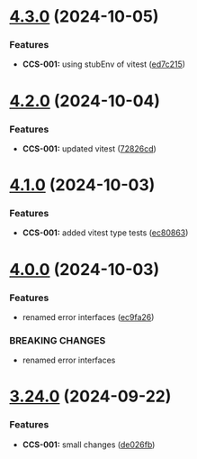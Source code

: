 # [4.3.0](https://github.com/CyberT33N/ErrorManager/compare/v4.2.0...v4.3.0) (2024-10-05)


### Features

* **CCS-001:** using stubEnv of vitest ([ed7c215](https://github.com/CyberT33N/ErrorManager/commit/ed7c21594692a200a82f87951369d0514a72568b))



# [4.2.0](https://github.com/CyberT33N/ErrorManager/compare/v4.1.0...v4.2.0) (2024-10-04)


### Features

* **CCS-001:** updated vitest ([72826cd](https://github.com/CyberT33N/ErrorManager/commit/72826cd08092d82a09b66fdceb18ca2314295a77))



# [4.1.0](https://github.com/CyberT33N/ErrorManager/compare/v4.0.0...v4.1.0) (2024-10-03)


### Features

* **CCS-001:** added vitest type tests ([ec80863](https://github.com/CyberT33N/ErrorManager/commit/ec8086384000bd4650faf5fc84c9a348b7d5f5fb))



# [4.0.0](https://github.com/CyberT33N/ErrorManager/compare/v3.24.0...v4.0.0) (2024-10-03)


### Features

* renamed error interfaces ([ec9fa26](https://github.com/CyberT33N/ErrorManager/commit/ec9fa2614f0de194134cd9a56e38c28749d3e002))


### BREAKING CHANGES

* renamed error interfaces



# [3.24.0](https://github.com/CyberT33N/ErrorManager/compare/v3.23.0...v3.24.0) (2024-09-22)


### Features

* **CCS-001:** small changes ([de026fb](https://github.com/CyberT33N/ErrorManager/commit/de026fb031586b282008241f3abc7f3dfa71a039))



